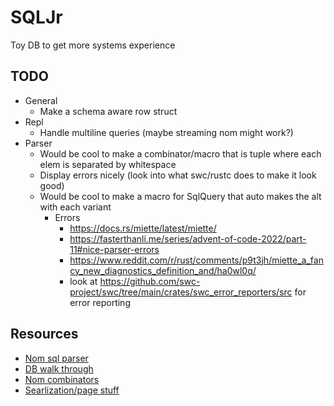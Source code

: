 # SQLJr
Toy DB to get more systems experience


## TODO

- General
  - Make a schema aware row struct
- Repl
  - Handle multiline queries (maybe streaming nom might work?)
- Parser
  - Would be cool to make a combinator/macro that is tuple where each elem is separated by whitespace
  - Display errors nicely (look into what swc/rustc does to make it look good)
  - Would be cool to make a macro for SqlQuery that auto makes the alt with each variant
    - Errors
      - https://docs.rs/miette/latest/miette/
      - https://fasterthanli.me/series/advent-of-code-2022/part-11#nice-parser-errors
      - https://www.reddit.com/r/rust/comments/p9t3jh/miette_a_fancy_new_diagnostics_definition_and/ha0wl0q/
      - look at https://github.com/swc-project/swc/tree/main/crates/swc_error_reporters/src for error reporting

## Resources
- [Nom sql parser](https://github.com/ms705/nom-sql)
- [DB walk through](https://cstack.github.io/db_tutorial/)
- [Nom combinators](https://github.com/Geal/nom/blob/main/doc/choosing_a_combinator.md)
- [Searlization/page stuff](https://www.reddit.com/r/rust/comments/ukz786/rust_way_of_dealing_with_memory_allocation/)